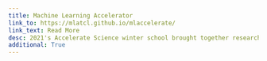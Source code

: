 ```yaml
---
title: Machine Learning Accelerator
link_to: https://mlatcl.github.io/mlaccelerate/ 
link_text: Read More
desc: 2021's Accelerate Science winter school brought together researchers at the interface of machine learning and the sciences to share insights and methods in machine learning that can support scientific discovery.
additional: True
---
```

